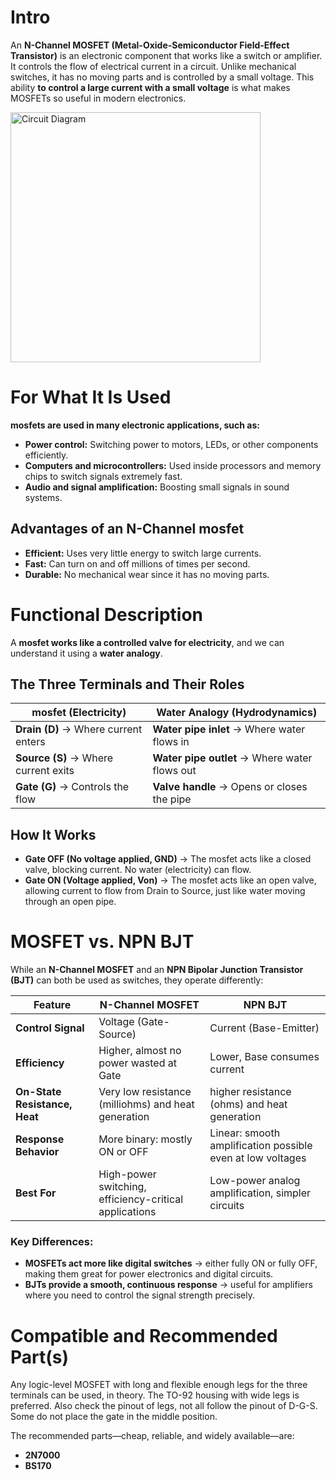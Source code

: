 # Intro  
An **N-Channel MOSFET (Metal-Oxide-Semiconductor Field-Effect Transistor)** is an electronic component that works like a switch or amplifier. It controls the flow of electrical current in a circuit. Unlike mechanical switches, it has no moving parts and is controlled by a small voltage.
This ability **to control a large current with a small voltage** is what makes MOSFETs so useful in modern electronics. 

<img src="n-channel-mosfet_TO-92_TOP.png" alt="Circuit Diagram" width="400">

# For What It Is Used  
**mosfets are used in many electronic applications, such as:**  
* **Power control:** Switching power to motors, LEDs, or other components efficiently.  
* **Computers and microcontrollers:** Used inside processors and memory chips to switch signals extremely fast.  
* **Audio and signal amplification:** Boosting small signals in sound systems.  

## Advantages of an N-Channel mosfet  
* **Efficient:** Uses very little energy to switch large currents.  
* **Fast:** Can turn on and off millions of times per second.  
* **Durable:** No mechanical wear since it has no moving parts.  

# Functional Description  

A **mosfet works like a controlled valve for electricity**, and we can understand it using a **water analogy**.  

## The Three Terminals and Their Roles  

| **mosfet (Electricity)** | **Water Analogy (Hydrodynamics)** |
|--------------------------|----------------------------------|
| **Drain (D)** → Where current enters | **Water pipe inlet** → Where water flows in |
| **Source (S)** → Where current exits | **Water pipe outlet** → Where water flows out |
| **Gate (G)** → Controls the flow | **Valve handle** → Opens or closes the pipe |

## How It Works  
- **Gate OFF (No voltage applied, GND)** → The mosfet acts like a closed valve, blocking current. No water (electricity) can flow.  
- **Gate ON (Voltage applied, Von)** → The mosfet acts like an open valve, allowing current to flow from Drain to Source, just like water moving through an open pipe.  


# MOSFET vs. NPN BJT  

While an **N-Channel MOSFET** and an **NPN Bipolar Junction Transistor (BJT)** can both be used as switches, they operate differently:  

| **Feature**            | **N-Channel MOSFET** | **NPN BJT** |
|------------------------|---------------------|------------|
| **Control Signal**      | Voltage (Gate-Source) | Current (Base-Emitter) |
| **Efficiency**         | Higher, almost no power wasted at Gate | Lower, Base consumes current |
| **On-State Resistance, Heat** | Very low resistance (milliohms) and heat generation | higher resistance (ohms) and heat generation |
| **Response Behavior**  | More binary: mostly ON or OFF | Linear: smooth amplification possible even at low voltages |
| **Best For**           | High-power switching, efficiency-critical applications | Low-power analog amplification, simpler circuits |

### **Key Differences:**
- **MOSFETs act more like digital switches** → either fully ON or fully OFF, making them great for power electronics and digital circuits.  
- **BJTs provide a smooth, continuous response** → useful for amplifiers where you need to control the signal strength precisely.  

# Compatible and Recommended Part(s)  
Any logic-level MOSFET with long and flexible enough legs for the three terminals can be used, in theory. The TO-92 housing with wide legs is preferred. Also check the pinout of legs, not all follow the pinout of D-G-S. Some do not place the gate in the middle position.  

The recommended parts—cheap, reliable, and widely available—are:  
- **2N7000**  
- **BS170**  
